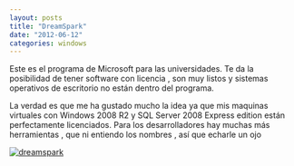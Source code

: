 ```yaml
---
layout: posts
title: "DreamSpark"
date: "2012-06-12"
categories: windows
---
```


Este es el programa de Microsoft para las universidades. Te da la posibilidad de tener software con licencia , son muy listos y sistemas operativos de escritorio no están dentro del programa.

La verdad es que me ha gustado mucho la idea ya que mis maquinas virtuales con Windows 2008 R2 y SQL Server 2008 Express edition están perfectamente licenciados. Para los desarrolladores hay muchas más herramientas , que ni entiendo los nombres , así que echarle un ojo

[![](images/Dreamsparklogo.png "dreamspark")](https://www.dreamspark.com/Default.aspx)
